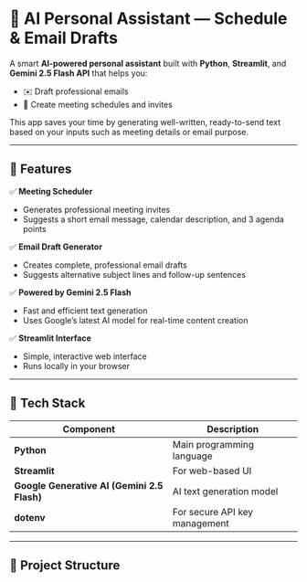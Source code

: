 # 🤖 AI Personal Assistant — Schedule & Email Drafts

A smart **AI-powered personal assistant** built with **Python**, **Streamlit**, and **Gemini 2.5 Flash API** that helps you:
- ✉️ Draft professional emails  
- 📅 Create meeting schedules and invites  

This app saves your time by generating well-written, ready-to-send text based on your inputs such as meeting details or email purpose.

---

## 🚀 Features

✅ **Meeting Scheduler**
- Generates professional meeting invites  
- Suggests a short email message, calendar description, and 3 agenda points  

✅ **Email Draft Generator**
- Creates complete, professional email drafts  
- Suggests alternative subject lines and follow-up sentences  

✅ **Powered by Gemini 2.5 Flash**
- Fast and efficient text generation  
- Uses Google’s latest AI model for real-time content creation  

✅ **Streamlit Interface**
- Simple, interactive web interface  
- Runs locally in your browser  

---

## 🧠 Tech Stack

| Component | Description |
|------------|-------------|
| **Python** | Main programming language |
| **Streamlit** | For web-based UI |
| **Google Generative AI (Gemini 2.5 Flash)** | AI text generation model |
| **dotenv** | For secure API key management |

---

## 🧩 Project Structure

